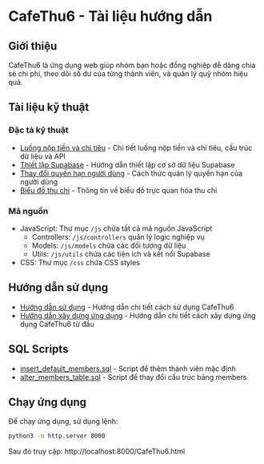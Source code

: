# CafeThu6 - Tài liệu hướng dẫn

## Giới thiệu

CafeThu6 là ứng dụng web giúp nhóm bạn hoặc đồng nghiệp dễ dàng chia sẻ chi phí, theo dõi số dư của từng thành viên, và quản lý quỹ nhóm hiệu quả.

## Tài liệu kỹ thuật

### Đặc tả kỹ thuật

- [Luồng nộp tiền và chi tiêu](specs/flow_architecture.md) - Chi tiết luồng nộp tiền và chi tiêu, cấu trúc dữ liệu và API
- [Thiết lập Supabase](specs/SUPABASE_SETUP.md) - Hướng dẫn thiết lập cơ sở dữ liệu Supabase
- [Thay đổi quyền hạn người dùng](specs/apply_role_changes.md) - Cách thức quản lý quyền hạn của người dùng
- [Biểu đồ thu chi](specs/thu_chi_chart.md) - Thông tin về biểu đồ trực quan hóa thu chi

### Mã nguồn

- JavaScript: Thư mục `/js` chứa tất cả mã nguồn JavaScript
  - Controllers: `/js/controllers` quản lý logic nghiệp vụ
  - Models: `/js/models` chứa các đối tượng dữ liệu 
  - Utils: `/js/utils` chứa các tiện ích và kết nối Supabase
- CSS: Thư mục `/css` chứa CSS styles

## Hướng dẫn sử dụng

- [Hướng dẫn sử dụng](guides/huong_dan_su_dung.md) - Hướng dẫn chi tiết cách sử dụng CafeThu6
- [Hướng dẫn xây dựng ứng dụng](guides/xay_dung_ung_dung.md) - Hướng dẫn chi tiết cách xây dựng ứng dụng CafeThu6 từ đầu

## SQL Scripts

- [insert_default_members.sql](../insert_default_members.sql) - Script để thêm thành viên mặc định
- [alter_members_table.sql](../alter_members_table.sql) - Script để thay đổi cấu trúc bảng members

## Chạy ứng dụng

Để chạy ứng dụng, sử dụng lệnh:

```bash
python3 -m http.server 8000
```

Sau đó truy cập: http://localhost:8000/CafeThu6.html 